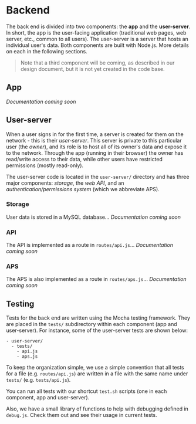 # Backend

The back end is divided into two components: the **app** and the **user-server**. In short, the app is the user-facing application (traditional web pages, web server, etc., common to all users). The user-server is a server that hosts an individual user's data. Both components are built with Node.js. More details on each in the following sections.

> Note that a third component will be coming, as described in our design document, but it is not yet created in the code base.

## App

*Documentation coming soon*

## User-server

When a user signs in for the first time, a server is created for them on the network - this is their *user-server*. This server is private to this particular user (the *owner*), and its role is to host all of its owner's data and expose it to the network. Through the app (running in their browser) the owner has read/write access to their data, while other users have restricted permissions (mostly read-only).

The user-server code is located in the `user-server/` directory and has three major components: *storage*, the *web API*, and an *authentication/permissions system* (which we abbreviate APS).

### Storage

User data is stored in a MySQL database... *Documentation coming soon*

### API

The API is implemented as a route in `routes/api.js`... *Documentation coming soon*

### APS

The APS is also implemented as a route in `routes/aps.js`... *Documentation coming soon*


## Testing

Tests for the back end are written using the Mocha testing framework. They are placed in the `tests/` subdirectory within each component (app and user-server). For instance, some of the user-server tests are shown below:

```
- user-server/
  - tests/
    - api.js
    - aps.js
```

To keep the organization simple, we use a simple convention that all tests for a file (e.g. `routes/api.js`) are written in a file with the same name under `tests/` (e.g. `tests/api.js`).

You can run all tests with our shortcut `test.sh` scripts (one in each component, app and user-server).

Also, we have a small library of functions to help with debugging defined in `debug.js`. Check them out and see their usage in current tests.
